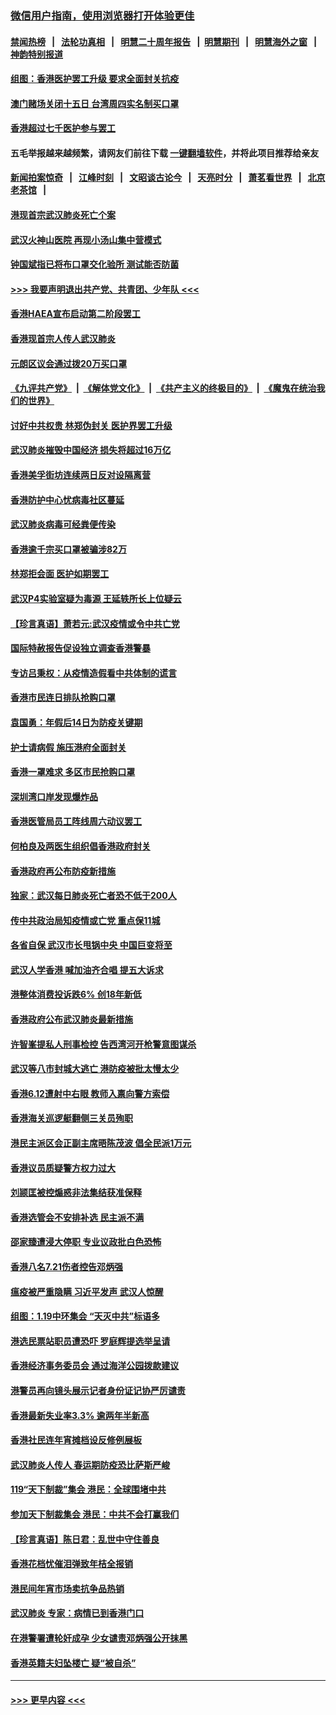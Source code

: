 ### [微信用户指南，使用浏览器打开体验更佳](https://github.com/gfw-breaker/banned-news1/blob/master/indexes/wechat-guide.md?t=0)
#### [禁闻热榜](热点新闻.md?t=0)  &nbsp;&nbsp;|&nbsp;&nbsp; [法轮功真相](https://github.com/gfw-breaker/truth/blob/master/README.md?t=0) &nbsp;&nbsp;|&nbsp;&nbsp; [明慧二十周年报告](https://github.com/gfw-breaker/mh-reports/blob/master/README.md?t=0) &nbsp;&nbsp;|&nbsp;&nbsp;[明慧期刊](https://github.com/gfw-breaker/mh-qikan) &nbsp;&nbsp;|&nbsp;&nbsp; [明慧海外之窗](https://github.com/gfw-breaker/mh-news/blob/master/README.md?t=0) &nbsp;&nbsp;|&nbsp;&nbsp; [神韵特别报道](https://github.com/gfw-breaker/mh-news/blob/master/shenyun.md?t=0)
#### [组图：香港医护罢工升级 要求全面封关抗疫](../pages/nsc415/n11844107.md?t=02060302) 
#### [澳门赌场关闭十五日 台湾周四实名制买口罩](../pages/nsc415/n11845083.md?t=02060302) 
#### [香港超过七千医护参与罢工](../pages/nsc415/n11845051.md?t=02060302) 
#### 五毛举报越来越频繁，请网友们前往下载 [一键翻墙软件](https://github.com/gfw-breaker/ssr-accounts)，并将此项目推荐给亲友
#### [新闻拍案惊奇](https://github.com/gfw-breaker/banned-news1/blob/master/pages/link4.md) &nbsp;&nbsp;|&nbsp;&nbsp; [江峰时刻](https://github.com/gfw-breaker/banned-news1/blob/master/pages/link4.md) &nbsp;&nbsp;|&nbsp;&nbsp; [文昭谈古论今](https://github.com/gfw-breaker/banned-news1/blob/master/pages/link4.md) &nbsp;&nbsp;|&nbsp;&nbsp; [天亮时分](https://github.com/gfw-breaker/banned-news1/blob/master/pages/link4.md) &nbsp;&nbsp;|&nbsp;&nbsp; [萧茗看世界](https://github.com/gfw-breaker/banned-news1/blob/master/pages/link4.md) &nbsp;&nbsp;|&nbsp;&nbsp; [北京老茶馆](https://github.com/gfw-breaker/banned-news1/blob/master/pages/link4.md) &nbsp;&nbsp;|&nbsp;&nbsp; 
#### [港现首宗武汉肺炎死亡个案](../pages/nsc415/n11844998.md?t=02060302) 
#### [武汉火神山医院 再现小汤山集中营模式](../pages/nsc415/n11844763.md?t=02060302) 
#### [钟国斌指已将布口罩交化验所 测试能否防菌](../pages/nsc415/n11842783.md?t=02060302) 
#### [>>> 我要声明退出共产党、共青团、少年队 <<<](https://github.com/begood0513/goodnews/blob/master/quit/letter.md) 
#### [香港HAEA宣布启动第二阶段罢工](../pages/nsc415/n11842723.md?t=02060302) 
#### [香港现首宗人传人武汉肺炎](../pages/nsc415/n11842766.md?t=02060302) 
#### [元朗区议会通过拨20万买口罩](../pages/nsc415/n11842754.md?t=02060302) 
#### [《九评共产党》](https://github.com/begood0513/9ping.md/blob/master/README.md) &nbsp;|&nbsp; [《解体党文化》](../../../../jtdwh.md/blob/master/README.md)  &nbsp;|&nbsp; [《共产主义的终极目的》](../../../../gczydzjmd.md/blob/master/README.md) &nbsp;|&nbsp; [《魔鬼在统治我们的世界》](../../../../mgztzwmdsj.md/blob/master/README.md) 
#### [讨好中共权贵 林郑伪封关 医护界罢工升级](../pages/nsc415/n11842359.md?t=02060302) 
#### [武汉肺炎摧毁中国经济 损失将超过16万亿](../pages/nsc415/n11839723.md?t=02060302) 
#### [香港美孚街坊连续两日反对设隔离营](../pages/nsc415/n11839962.md?t=02060302) 
#### [香港防护中心忧病毒社区蔓延](../pages/nsc415/n11839933.md?t=02060302) 
#### [武汉肺炎病毒可经粪便传染](../pages/nsc415/n11839939.md?t=02060302) 
#### [香港逾千宗买口罩被骗涉82万](../pages/nsc415/n11839914.md?t=02060302) 
#### [林郑拒会面 医护如期罢工](../pages/nsc415/n11839892.md?t=02060302) 
#### [武汉P4实验室疑为毒源 王延轶所长上位疑云](../pages/nsc415/n11835543.md?t=02060302) 
#### [【珍言真语】萧若元:武汉疫情或令中共亡党](../pages/nsc415/n11829394.md?t=02060302) 
#### [国际特赦报告促设独立调查香港警暴](../pages/nsc415/n11833845.md?t=02060302) 
#### [专访吕秉权：从疫情造假看中共体制的谎言](../pages/nsc415/n11833813.md?t=02060302) 
#### [香港市民连日排队抢购口罩](../pages/nsc415/n11833794.md?t=02060302) 
#### [袁国勇：年假后14日为防疫关键期](../pages/nsc415/n11831088.md?t=02060302) 
#### [护士请病假 施压港府全面封关](../pages/nsc415/n11831030.md?t=02060302) 
#### [香港一罩难求 多区市民抢购口罩](../pages/nsc415/n11831002.md?t=02060302) 
#### [深圳湾口岸发现爆炸品](../pages/nsc415/n11828802.md?t=02060302) 
#### [香港医管局员工阵线周六动议罢工](../pages/nsc415/n11828762.md?t=02060302) 
#### [何柏良及两医生组织倡香港政府封关](../pages/nsc415/n11828749.md?t=02060302) 
#### [香港政府再公布防疫新措施](../pages/nsc415/n11828716.md?t=02060302) 
#### [独家：武汉每日肺炎死亡者恐不低于200人](../pages/nsc415/n11828240.md?t=02060302) 
#### [传中共政治局知疫情或亡党 重点保11城](../pages/nsc415/n11828145.md?t=02060302) 
#### [各省自保 武汉市长甩锅中央 中国巨变将至](../pages/nsc415/n11828021.md?t=02060302) 
#### [武汉人学香港 喊加油齐合唱 提五大诉求](../pages/nsc415/n11827046.md?t=02060302) 
#### [港整体消费投诉跌6% 创18年新低](../pages/nsc415/n11817280.md?t=02060302) 
#### [香港政府公布武汉肺炎最新措施](../pages/nsc415/n11817152.md?t=02060302) 
#### [许智峯提私人刑事检控 告西湾河开枪警意图谋杀](../pages/nsc415/n11817132.md?t=02060302) 
#### [武汉等八市封城大逃亡 港防疫被批太慢太少](../pages/nsc415/n11817058.md?t=02060302) 
#### [香港6.12遭射中右眼 教师入禀向警方索偿](../pages/nsc415/n11814678.md?t=02060302) 
#### [香港海关巡逻艇翻侧三关员殉职](../pages/nsc415/n11814604.md?t=02060302) 
#### [港民主派区会正副主席晤陈茂波 倡全民派1万元](../pages/nsc415/n11814582.md?t=02060302) 
#### [香港议员质疑警方权力过大](../pages/nsc415/n11814560.md?t=02060302) 
#### [刘颕匡被控煽惑非法集结获准保释](../pages/nsc415/n11811727.md?t=02060302) 
#### [香港选管会不安排补选 民主派不满](../pages/nsc415/n11811691.md?t=02060302) 
#### [邵家臻遭浸大停职 专业议政批白色恐怖](../pages/nsc415/n11811670.md?t=02060302) 
#### [香港八名7.21伤者控告邓炳强](../pages/nsc415/n11811623.md?t=02060302) 
#### [瘟疫被严重隐瞒 习近平发声 武汉人惊醒](../pages/nsc415/n11811186.md?t=02060302) 
#### [组图：1.19中环集会 “天灭中共”标语多](../pages/nsc415/n11809514.md?t=02060302) 
#### [港选民票站职员遭恐吓 罗庭辉提选举呈请](../pages/nsc415/n11808914.md?t=02060302) 
#### [香港经济事务委员会 通过海洋公园拨款建议](../pages/nsc415/n11808906.md?t=02060302) 
#### [港警员再向镜头展示记者身份证记协严厉谴责](../pages/nsc415/n11808888.md?t=02060302) 
#### [香港最新失业率3.3% 逾两年半新高](../pages/nsc415/n11808887.md?t=02060302) 
#### [香港社民连年宵摊档设反修例展板](../pages/nsc415/n11808857.md?t=02060302) 
#### [武汉肺炎人传人 春运期防疫恐比萨斯严峻](../pages/nsc415/n11808739.md?t=02060302) 
#### [119“天下制裁”集会 港民：全球围堵中共](../pages/nsc415/n11806318.md?t=02060302) 
#### [参加天下制裁集会 港民：中共不会打赢我们](../pages/nsc415/n11806596.md?t=02060302) 
#### [【珍言真语】陈日君：乱世中守住善良](../pages/nsc415/n11806247.md?t=02060302) 
#### [香港花档忧催泪弹致年桔全报销](../pages/nsc415/n11806130.md?t=02060302) 
#### [港民间年宵市场卖抗争品热销](../pages/nsc415/n11806073.md?t=02060302) 
#### [武汉肺炎 专家：病情已到香港门口](../pages/nsc415/n11806020.md?t=02060302) 
#### [在港警署遭轮奸成孕 少女谴责邓炳强公开抹黑](../pages/nsc415/n11805981.md?t=02060302) 
#### [香港英籍夫妇坠楼亡 疑“被自杀”](../pages/nsc415/n11805937.md?t=02060302) 

----
#### [ >>> 更早内容 <<< ](../indexes/nsc415-earlier.md)
